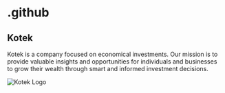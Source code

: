# .github

## Kotek

Kotek is a company focused on economical investments. Our mission is to provide valuable insights and opportunities for individuals and businesses to grow their wealth through smart and informed investment decisions.

![Kotek Logo](link-to-logo.png)
